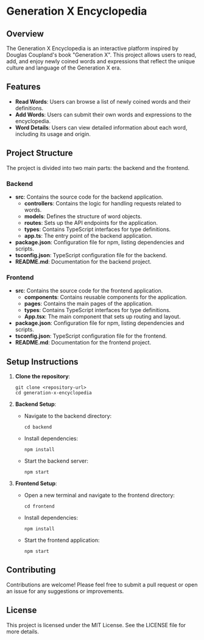 # Generation X Encyclopedia

## Overview
The Generation X Encyclopedia is an interactive platform inspired by Douglas Coupland's book "Generation X". This project allows users to read, add, and enjoy newly coined words and expressions that reflect the unique culture and language of the Generation X era.

## Features
- **Read Words**: Users can browse a list of newly coined words and their definitions.
- **Add Words**: Users can submit their own words and expressions to the encyclopedia.
- **Word Details**: Users can view detailed information about each word, including its usage and origin.

## Project Structure
The project is divided into two main parts: the backend and the frontend.

### Backend
- **src**: Contains the source code for the backend application.
  - **controllers**: Contains the logic for handling requests related to words.
  - **models**: Defines the structure of word objects.
  - **routes**: Sets up the API endpoints for the application.
  - **types**: Contains TypeScript interfaces for type definitions.
  - **app.ts**: The entry point of the backend application.
- **package.json**: Configuration file for npm, listing dependencies and scripts.
- **tsconfig.json**: TypeScript configuration file for the backend.
- **README.md**: Documentation for the backend project.

### Frontend
- **src**: Contains the source code for the frontend application.
  - **components**: Contains reusable components for the application.
  - **pages**: Contains the main pages of the application.
  - **types**: Contains TypeScript interfaces for type definitions.
  - **App.tsx**: The main component that sets up routing and layout.
- **package.json**: Configuration file for npm, listing dependencies and scripts.
- **tsconfig.json**: TypeScript configuration file for the frontend.
- **README.md**: Documentation for the frontend project.

## Setup Instructions
1. **Clone the repository**:
   ```
   git clone <repository-url>
   cd generation-x-encyclopedia
   ```

2. **Backend Setup**:
   - Navigate to the backend directory:
     ```
     cd backend
     ```
   - Install dependencies:
     ```
     npm install
     ```
   - Start the backend server:
     ```
     npm start
     ```

3. **Frontend Setup**:
   - Open a new terminal and navigate to the frontend directory:
     ```
     cd frontend
     ```
   - Install dependencies:
     ```
     npm install
     ```
   - Start the frontend application:
     ```
     npm start
     ```

## Contributing
Contributions are welcome! Please feel free to submit a pull request or open an issue for any suggestions or improvements.

## License
This project is licensed under the MIT License. See the LICENSE file for more details.